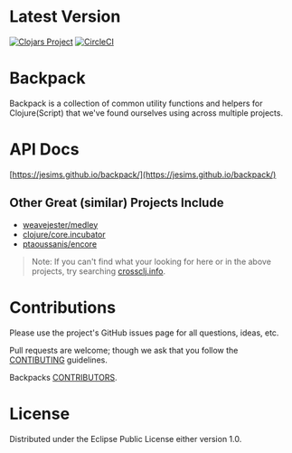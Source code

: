 # Latest Version

[![Clojars Project](https://img.shields.io/clojars/v/io.jesi/backpack.svg)](https://clojars.org/io.jesi/backpack)
[![CircleCI](https://circleci.com/gh/jesims/backpack.svg?style=svg)](https://circleci.com/gh/jesims/backpack)

# Backpack

Backpack is a collection of common utility functions and helpers for Clojure(Script) that we've found ourselves using across multiple projects.

# API Docs

[https://jesims.github.io/backpack/](https://jesims.github.io/backpack/)

## Other Great (similar) Projects Include

* [weavejester/medley](https://github.com/weavejester/medley)
* [clojure/core.incubator](https://github.com/clojure/core.incubator)
* [ptaoussanis/encore](https://github.com/ptaoussanis/encore)

> Note: If you can't find what your looking for here or in the above projects, try searching [crossclj.info](https://crossclj.info/).

# Contributions

Please use the project's GitHub issues page for all questions, ideas, etc.

Pull requests are welcome; though we ask that you follow the [CONTIBUTING](CONTRIBUTING.md) guidelines.

Backpacks [CONTRIBUTORS](CONTRIBUTORS.md).

# License

Distributed under the Eclipse Public License either version 1.0.
